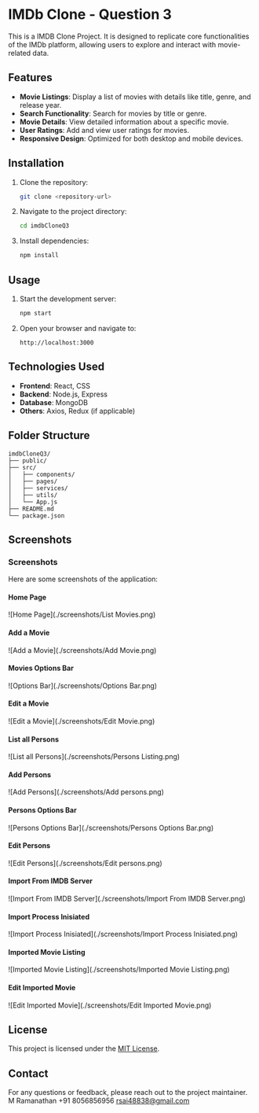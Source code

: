 # IMDb Clone - Question 3

This is a IMDB Clone Project. It is designed to replicate core functionalities of the IMDb platform, allowing users to explore and interact with movie-related data.

## Features

- **Movie Listings**: Display a list of movies with details like title, genre, and release year.
- **Search Functionality**: Search for movies by title or genre.
- **Movie Details**: View detailed information about a specific movie.
- **User Ratings**: Add and view user ratings for movies.
- **Responsive Design**: Optimized for both desktop and mobile devices.

## Installation

1. Clone the repository:
    ```bash
    git clone <repository-url>
    ```
2. Navigate to the project directory:
    ```bash
    cd imdbCloneQ3
    ```
3. Install dependencies:
    ```bash
    npm install
    ```

## Usage

1. Start the development server:
    ```bash
    npm start
    ```
2. Open your browser and navigate to:
    ```
    http://localhost:3000
    ```

## Technologies Used

- **Frontend**: React, CSS
- **Backend**: Node.js, Express
- **Database**: MongoDB
- **Others**: Axios, Redux (if applicable)

## Folder Structure

```
imdbCloneQ3/
├── public/
├── src/
│   ├── components/
│   ├── pages/
│   ├── services/
│   ├── utils/
│   └── App.js
├── README.md
└── package.json
```
## Screenshots

### Screenshots

Here are some screenshots of the application:

#### Home Page
![Home Page](./screenshots/List Movies.png)

#### Add a Movie
![Add a Movie](./screenshots/Add Movie.png)

#### Movies Options Bar
![Options Bar](./screenshots/Options Bar.png)

#### Edit a Movie
![Edit a Movie](./screenshots/Edit Movie.png)

#### List all Persons
![List all Persons](./screenshots/Persons Listing.png)

#### Add Persons
![Add Persons](./screenshots/Add persons.png)

#### Persons Options Bar
![Persons Options Bar](./screenshots/Persons Options Bar.png)

#### Edit Persons
![Edit Persons](./screenshots/Edit persons.png)

#### Import From IMDB Server
![Import From IMDB Server](./screenshots/Import From IMDB Server.png)

#### Import Process Inisiated
![Import Process Inisiated](./screenshots/Import Process Inisiated.png)

#### Imported Movie Listing
![Imported Movie Listing](./screenshots/Imported Movie Listing.png)

#### Edit Imported Movie 
![Edit Imported Movie](./screenshots/Edit Imported Movie.png)


## License

This project is licensed under the [MIT License](LICENSE).

## Contact

For any questions or feedback, please reach out to the project maintainer.
M Ramanathan
+91 8056856956
rsai48838@gmail.com
